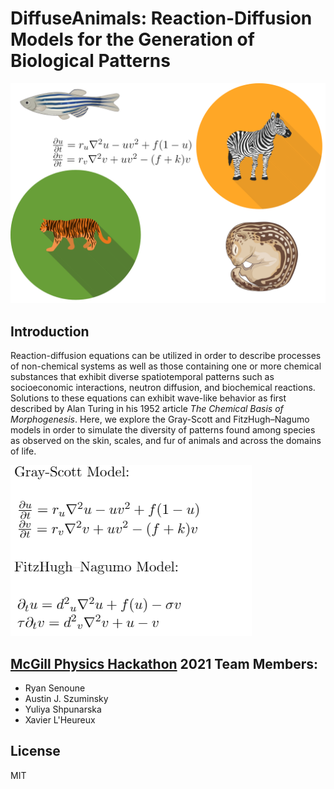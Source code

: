 # DiffuseAnimals: Reaction-Diffusion Models for the Generation of Biological Patterns
![Logo](Logo.png)


## Introduction
Reaction-diffusion equations can be utilized in order to describe processes of non-chemical systems as well as those containing one or more chemical substances that exhibit diverse spatiotemporal patterns such as socioeconomic interactions, neutron diffusion, and biochemical reactions. Solutions to these equations can exhibit wave-like behavior as first described by Alan Turing in his 1952 article *The Chemical Basis of Morphogenesis*. Here, we explore the Gray-Scott and FitzHugh–Nagumo models in order to simulate the diversity of patterns found among species as observed on the skin, scales, and fur of animals and across the domains of life.

![RDModels](RDModels.png)

## [McGill Physics Hackathon](https://www.physics.mcgill.ca/hackathon/) 2021 Team Members:
* Ryan Senoune
* Austin J. Szuminsky
* Yuliya Shpunarska
* Xavier L'Heureux


## License
MIT
